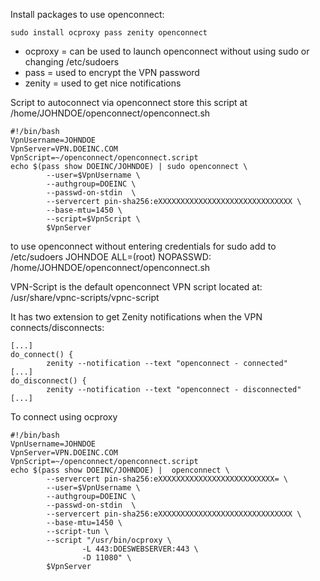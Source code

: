 Install packages to use openconnect:
```
sudo install ocproxy pass zenity openconnect
```
- ocproxy = can be used to launch openconnect without using sudo or changing /etc/sudoers
- pass = used to encrypt the VPN password
- zenity = used to get nice notifications

Script to autoconnect via openconnect
store this script at /home/JOHNDOE/openconnect/openconnect.sh
```
#!/bin/bash
VpnUsername=JOHNDOE
VpnServer=VPN.DOEINC.COM
VpnScript=~/openconnect/openconnect.script
echo $(pass show DOEINC/JOHNDOE) | sudo openconnect \
        --user=$VpnUsername \
        --authgroup=DOEINC \
        --passwd-on-stdin  \
        --servercert pin-sha256:eXXXXXXXXXXXXXXXXXXXXXXXXXXXXXX \
        --base-mtu=1450 \
        --script=$VpnScript \
        $VpnServer
```

to use openconnect without entering credentials for sudo
add to /etc/sudoers
JOHNDOE ALL=(root) NOPASSWD: /home/JOHNDOE/openconnect/openconnect.sh

VPN-Script is the default openconnect VPN script located at:
/usr/share/vpnc-scripts/vpnc-script

It has two extension to get Zenity notifications when the VPN connects/disconnects:

```
[...]
do_connect() {
        zenity --notification --text "openconnect - connected" 
[...]
do_disconnect() {
        zenity --notification --text "openconnect - disconnected" 
[...]
```

To connect using ocproxy
```
#!/bin/bash
VpnUsername=JOHNDOE
VpnServer=VPN.DOEINC.COM
VpnScript=~/openconnect/openconnect.script
echo $(pass show DOEINC/JOHNDOE) |  openconnect \
        --servercert pin-sha256:eXXXXXXXXXXXXXXXXXXXXXXXXXX= \
        --user=$VpnUsername \
        --authgroup=DOEINC \
        --passwd-on-stdin  \
        --servercert pin-sha256:eXXXXXXXXXXXXXXXXXXXXXXXXXXXXXX \
        --base-mtu=1450 \
        --script-tun \
        --script "/usr/bin/ocproxy \
                -L 443:DOESWEBSERVER:443 \
                -D 11080" \
        $VpnServer
```

